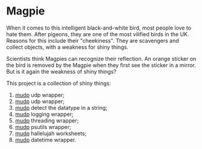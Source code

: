 # Magpie
When it comes to this intelligent black-and-white bird, most people love to hate them. After pigeons, they are one of the most vilified birds in the UK. Reasons for this include their "cheekiness". They are scavengers and collect objects, with a weakness for shiny things.

Scientists think Magpies can recognize their reflection. An orange sticker on the bird is removed by the Magpie when they first see the sticker in a mirror. But is it again the weakness of shiny things?

This project is a collection of shiny things:
1. <a href="magpie/src/mudp.py">mudp</a> udp wrapper;
2. <a href="magpie/src/mudpAndGIL.md">mudp</a> udp wrapper;
3. <a href="magpie/src/mistype.py">mudp</a> detect the datatype in a string;
4. <a href="magpie/src/mlogger.py">mudp</a> logging wrapper;
5. <a href="magpie/src/mthreads.py">mudp</a> threading wrapper;
6. <a href="magpie/src/musage.py">mudp</a> psutils wrapper;
7. <a href="magpie/src/mworksheets.py">mudp</a> hallelujah worksheets;
8. <a href="magpie/src/mzdatetime.py">mudp</a> datetime wrapper.
